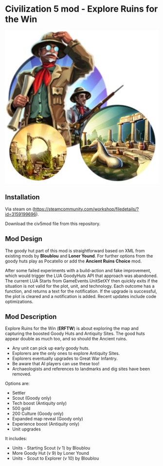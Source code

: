 # Civilization 5 mod - Explore Ruins for the Win
![Explorer and treasure chest](https://github.com/jesperottosen/Civ5mod-ERFTW/blob/main/Art/erftw.jpg?raw=true)

## Installation
Via steam on (https://steamcommunity.com/workshop/filedetails/?id=3159199696).

Download the civ5mod file from this repository.

## Mod Design
The goody hut part of this mod is straightforward based on XML from existing mods by **Bloublou** and **Loner Yound**. 
For further options from the goody huts play as Pocatello or add the **Ancient Ruins Choice** mod. 

After some failed experiments with a build-action and fake improvement, which would trigger the LUA GoodyHuts API that approach was abandoned. 
The current LUA Starts from GameEvents.UnitSetXY then quickly exits if the situation is not valid for the plot, unit, and technology. 
Each outcome has a function, and returns a text for the notification. If the upgrade is successful, the plot is cleared and a notification is added.
Recent updates include code optimizations.

## Mod Description
Explore Ruins for the Win (**ERFTW**) is about exploring the map and capturing the boosted Goody Huts and Antiquity Sites. 
The good huts appear double as much too, and so should the Ancient ruins.

- Any unit can pick up early goody huts. 
- Explorers are the only ones to explore Antiquity Sites.
- Explorers eventually upgrades to Great War Infantry.
- Be aware that AI players can use these too!
- Archaeologists and references to landmarks and dig sites have been removed.

Options are:
- Settler 
- Scout (Goody only)
- Tech boost (Antiquity only)
- 500 gold
- 200 Culture (Goody only)
- Expanded map reveal (Goody only)
- Experience boost (Antiquity only)
- Unit upgrades

It includes:
- Units - Starting Scout (v 1) by Bloublou
- More Goody Hut (v 9) by Loner Yound
- Units - Scout to Explorer (v 10) by Bloublou
  